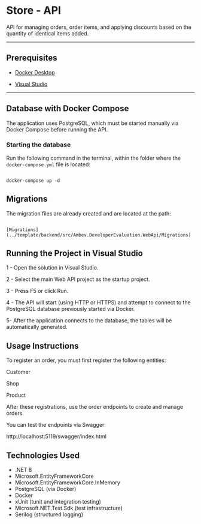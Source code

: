 # Store - API

API for managing orders, order items, and applying discounts based on the quantity of identical items added.

---

## Prerequisites

- [Docker Desktop](https://www.docker.com/products/docker-desktop)

- [Visual Studio](https://visualstudio.microsoft.com/)

---

## Database with Docker Compose

The application uses PostgreSQL, which must be started manually via Docker Compose before running the API.

### Starting the database

Run the following command in the terminal, within the folder where the `docker-compose.yml` file is located:

```

docker-compose up -d

```

## Migrations

The migration files are already created and are located at the path:

```

[Migrations](../template/backend/src/Ambev.DeveloperEvaluation.WebApi/Migrations)

```

## Running the Project in Visual Studio

1 - Open the solution in Visual Studio.

2 - Select the main Web API project as the startup project.

3 - Press F5 or click Run.

4 - The API will start (using HTTP or HTTPS) and attempt to connect to the PostgreSQL database previously started via Docker.

5- After the application connects to the database, the tables will be automatically generated.

## Usage Instructions

To register an order, you must first register the following entities:

Customer

Shop

Product

After these registrations, use the order endpoints to create and manage orders

You can test the endpoints via Swagger:

http://localhost:5119/swagger/index.html

## Technologies Used

- .NET 8
- Microsoft.EntityFrameworkCore
- Microsoft.EntityFrameworkCore.InMemory
- PostgreSQL (via Docker)
- Docker
- xUnit (tunit and integration testing)
- Microsoft.NET.Test.Sdk (test infrastructure)
- Serilog (structured logging)

